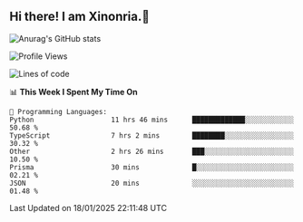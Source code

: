 ## Hi there! I am Xinonria.👋

![Anurag's GitHub stats](https://status-git-main-xinonrias-projects-f26540e3.vercel.app/api?username=xinonria&hide=stars,issues)

<!--START_SECTION:waka-->
![Profile Views](http://img.shields.io/badge/Profile%20Views-1-blue)

![Lines of code](https://img.shields.io/badge/From%20Hello%20World%20I%27ve%20Written-961.3%20thousand%20lines%20of%20code-blue)

📊 **This Week I Spent My Time On** 

```text
💬 Programming Languages: 
Python                   11 hrs 46 mins      █████████████░░░░░░░░░░░░   50.68 % 
TypeScript               7 hrs 2 mins        ████████░░░░░░░░░░░░░░░░░   30.32 % 
Other                    2 hrs 26 mins       ███░░░░░░░░░░░░░░░░░░░░░░   10.50 % 
Prisma                   30 mins             █░░░░░░░░░░░░░░░░░░░░░░░░   02.21 % 
JSON                     20 mins             ░░░░░░░░░░░░░░░░░░░░░░░░░   01.48 % 
```


 Last Updated on 18/01/2025 22:11:48 UTC
<!--END_SECTION:waka-->

<!--
**xinonria/xinonria** is a ✨ _special_ ✨ repository because its `README.md` (this file) appears on your GitHub profile.

Here are some ideas to get you started:

- 🔭 I’m currently working on ...
- 🌱 I’m currently learning ...
- 👯 I’m looking to collaborate on ...
- 🤔 I’m looking for help with ...
- 💬 Ask me about ...
- 📫 How to reach me: ...
- 😄 Pronouns: ...
- ⚡ Fun fact: ...
-->
